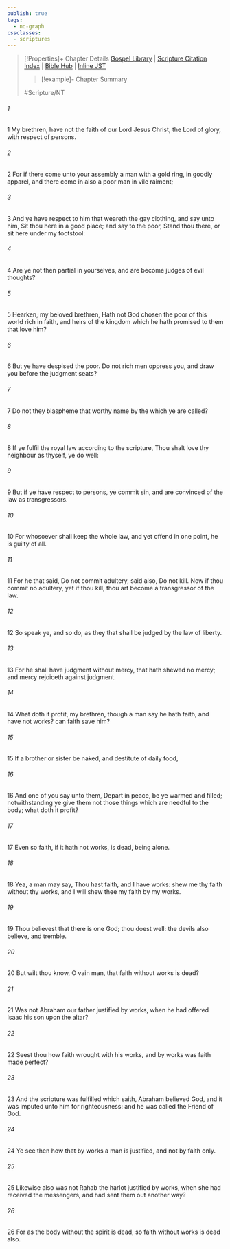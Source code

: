 ```yaml
---
publish: true
tags:
  - no-graph
cssclasses:
  - scriptures
---
```

>[!Properties]+ Chapter Details
>[Gospel Library](https://churchofjesuschrist.org/study/scriptures/nt/james/2?lang=eng)    |    [Scripture Citation Index](https://scriptures.byu.edu/#09f02::c09f02)    |    [Bible Hub](https://biblehub.com/james/2.htm)    |    [Inline JST](https://scripturetoolbox.com/html/ic/James/2.html)
>>[!example]- Chapter Summary
>> 
> 
>
>#Scripture/NT
###### 1
1 My brethren, have not the faith of our Lord Jesus Christ, the Lord of glory, with respect of persons.
###### 2
2 For if there come unto your assembly a man with a gold ring, in goodly apparel, and there come in also a poor man in vile raiment;
###### 3
3 And ye have respect to him that weareth the gay clothing, and say unto him, Sit thou here in a good place; and say to the poor, Stand thou there, or sit here under my footstool:
###### 4
4 Are ye not then partial in yourselves, and are become judges of evil thoughts?
###### 5
5 Hearken, my beloved brethren, Hath not God chosen the poor of this world rich in faith, and heirs of the kingdom which he hath promised to them that love him?
###### 6
6 But ye have despised the poor. Do not rich men oppress you, and draw you before the judgment seats?
###### 7
7 Do not they blaspheme that worthy name by the which ye are called?
###### 8
8 If ye fulfil the royal law according to the scripture, Thou shalt love thy neighbour as thyself, ye do well:
###### 9
9 But if ye have respect to persons, ye commit sin, and are convinced of the law as transgressors.
###### 10
10 For whosoever shall keep the whole law, and yet offend in one point, he is guilty of all.
###### 11
11 For he that said, Do not commit adultery, said also, Do not kill. Now if thou commit no adultery, yet if thou kill, thou art become a transgressor of the law.
###### 12
12 So speak ye, and so do, as they that shall be judged by the law of liberty.
###### 13
13 For he shall have judgment without mercy, that hath shewed no mercy; and mercy rejoiceth against judgment.
###### 14
14 What doth it profit, my brethren, though a man say he hath faith, and have not works? can faith save him?
###### 15
15 If a brother or sister be naked, and destitute of daily food,
###### 16
16 And one of you say unto them, Depart in peace, be ye warmed and filled; notwithstanding ye give them not those things which are needful to the body; what doth it profit?
###### 17
17 Even so faith, if it hath not works, is dead, being alone.
###### 18
18 Yea, a man may say, Thou hast faith, and I have works: shew me thy faith without thy works, and I will shew thee my faith by my works.
###### 19
19 Thou believest that there is one God; thou doest well: the devils also believe, and tremble.
###### 20
20 But wilt thou know, O vain man, that faith without works is dead?
###### 21
21 Was not Abraham our father justified by works, when he had offered Isaac his son upon the altar?
###### 22
22 Seest thou how faith wrought with his works, and by works was faith made perfect?
###### 23
23 And the scripture was fulfilled which saith, Abraham believed God, and it was imputed unto him for righteousness: and he was called the Friend of God.
###### 24
24 Ye see then how that by works a man is justified, and not by faith only.
###### 25
25 Likewise also was not Rahab the harlot justified by works, when she had received the messengers, and had sent them out another way?
###### 26
26 For as the body without the spirit is dead, so faith without works is dead also.

